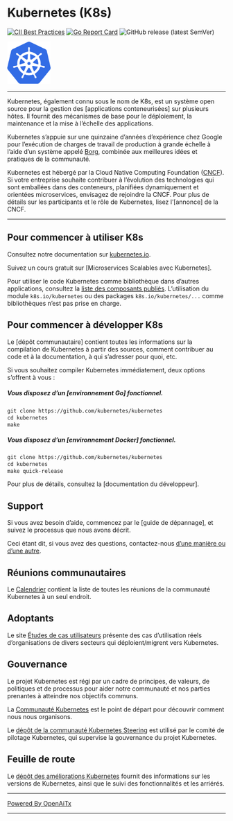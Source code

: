 # Kubernetes (K8s)

[![CII Best Practices](https://bestpractices.coreinfrastructure.org/projects/569/badge)](https://bestpractices.coreinfrastructure.org/projects/569) [![Go Report Card](https://goreportcard.com/badge/github.com/kubernetes/kubernetes)](https://goreportcard.com/report/github.com/kubernetes/kubernetes) ![GitHub release (latest SemVer)](https://img.shields.io/github/v/release/kubernetes/kubernetes?sort=semver)

<img src="https://github.com/kubernetes/kubernetes/raw/master/logo/logo.png" width="100">

----

Kubernetes, également connu sous le nom de K8s, est un système open source pour la gestion des [applications conteneurisées]
sur plusieurs hôtes. Il fournit des mécanismes de base pour le déploiement, la maintenance
et la mise à l’échelle des applications.

Kubernetes s’appuie sur une quinzaine d’années d’expérience chez Google pour l’exécution
de charges de travail de production à grande échelle à l’aide d’un système appelé [Borg],
combinée aux meilleures idées et pratiques de la communauté.

Kubernetes est hébergé par la Cloud Native Computing Foundation ([CNCF]).
Si votre entreprise souhaite contribuer à l’évolution des
technologies qui sont emballées dans des conteneurs, planifiées dynamiquement
et orientées microservices, envisagez de rejoindre la CNCF.
Pour plus de détails sur les participants et le rôle de Kubernetes,
lisez l’[annonce] de la CNCF.

----

## Pour commencer à utiliser K8s

Consultez notre documentation sur [kubernetes.io].

Suivez un cours gratuit sur [Microservices Scalables avec Kubernetes].

Pour utiliser le code Kubernetes comme bibliothèque dans d’autres applications, consultez la [liste des composants publiés](https://git.k8s.io/kubernetes/staging/README.md).
L’utilisation du module `k8s.io/kubernetes` ou des packages `k8s.io/kubernetes/...` comme bibliothèques n’est pas prise en charge.

## Pour commencer à développer K8s

Le [dépôt communautaire] contient toutes les informations sur
la compilation de Kubernetes à partir des sources, comment contribuer au code
et à la documentation, à qui s’adresser pour quoi, etc.

Si vous souhaitez compiler Kubernetes immédiatement, deux options s’offrent à vous :

##### Vous disposez d’un [environnement Go] fonctionnel.

```
git clone https://github.com/kubernetes/kubernetes
cd kubernetes
make
```

##### Vous disposez d’un [environnement Docker] fonctionnel.

```
git clone https://github.com/kubernetes/kubernetes
cd kubernetes
make quick-release
```

Pour plus de détails, consultez la [documentation du développeur].

## Support

Si vous avez besoin d’aide, commencez par le [guide de dépannage],
et suivez le processus que nous avons décrit.

Ceci étant dit, si vous avez des questions, contactez-nous
[d’une manière ou d’une autre][communication].

[announcement]: https://cncf.io/news/announcement/2015/07/new-cloud-native-computing-foundation-drive-alignment-among-container
[Borg]: https://research.google.com/pubs/pub43438.html?authuser=1
[CNCF]: https://www.cncf.io/about
[communication]: https://git.k8s.io/community/communication
[community repository]: https://git.k8s.io/community
[containerized applications]: https://kubernetes.io/docs/concepts/overview/what-is-kubernetes/
[developer's documentation]: https://git.k8s.io/community/contributors/devel#readme
[Docker environment]: https://docs.docker.com/engine
[Go environment]: https://go.dev/doc/install
[kubernetes.io]: https://kubernetes.io
[Scalable Microservices with Kubernetes]: https://www.udacity.com/course/scalable-microservices-with-kubernetes--ud615
[troubleshooting guide]: https://kubernetes.io/docs/tasks/debug/

## Réunions communautaires

Le [Calendrier](https://www.kubernetes.dev/resources/calendar/) contient la liste de toutes les réunions de la communauté Kubernetes à un seul endroit.

## Adoptants

Le site [Études de cas utilisateurs](https://kubernetes.io/case-studies/) présente des cas d’utilisation réels d’organisations de divers secteurs qui déploient/migrent vers Kubernetes.

## Gouvernance

Le projet Kubernetes est régi par un cadre de principes, de valeurs, de politiques et de processus pour aider notre communauté et nos parties prenantes à atteindre nos objectifs communs.

La [Communauté Kubernetes](https://github.com/kubernetes/community/blob/master/governance.md) est le point de départ pour découvrir comment nous nous organisons.

Le [dépôt de la communauté Kubernetes Steering](https://github.com/kubernetes/steering) est utilisé par le comité de pilotage Kubernetes, qui supervise la gouvernance du projet Kubernetes.

## Feuille de route

Le [dépôt des améliorations Kubernetes](https://github.com/kubernetes/enhancements) fournit des informations sur les versions de Kubernetes, ainsi que le suivi des fonctionnalités et les arriérés.


---


[Powered By OpenAiTx](https://github.com/OpenAiTx/OpenAiTx)


---